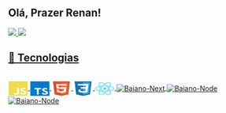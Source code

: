 ## Olá, Prazer Renan!

<div align="">
  <a href="https://github.com/renan5g">
  <img height="180em" src="https://github-readme-stats.vercel.app/api?username=BaianoDeve&show_icons=true&theme=dracula&include_all_commits=true&count_private=false"/>
  <img height="180em" src="https://github-readme-stats.vercel.app/api/top-langs/?username=renan5g&layout=compact&langs_count=7&theme=dracula"/>
</div>

## 🚀 Tecnologias

<div style="display: inline_block">
<br>
  <img align="center" alt="Baiano-Js" height="30" width="40" src="https://raw.githubusercontent.com/devicons/devicon/master/icons/javascript/javascript-plain.svg">
  <img align="center" alt="Baiano-Ts" height="30" width="40" src="https://raw.githubusercontent.com/devicons/devicon/master/icons/typescript/typescript-plain.svg">
  <img align="center" alt="Baiano-HTML" height="30" width="40" src="https://raw.githubusercontent.com/devicons/devicon/master/icons/html5/html5-original.svg">
  <img align="center" alt="Baiano-CSS" height="30" width="40" src="https://raw.githubusercontent.com/devicons/devicon/master/icons/css3/css3-original.svg">
  <img align="center" alt="Baiano-React" height="30" width="40" src="https://raw.githubusercontent.com/devicons/devicon/master/icons/react/react-original.svg">
  <img align="center" alt="Baiano-Next" height="30" width="40" src="https://cdn.jsdelivr.net/gh/devicons/devicon/icons/nextjs/nextjs-line.svg" />
  <img align="center" alt="Baiano-Node" height="30" width="40" src="https://cdn.jsdelivr.net/gh/devicons/devicon/icons/nodejs/nodejs-original.svg">
  <img align="center" alt="Baiano-Node" height="30" width="40" src="https://cdn.jsdelivr.net/gh/devicons/devicon/icons/elixir/elixir-original.svg">
</div>
